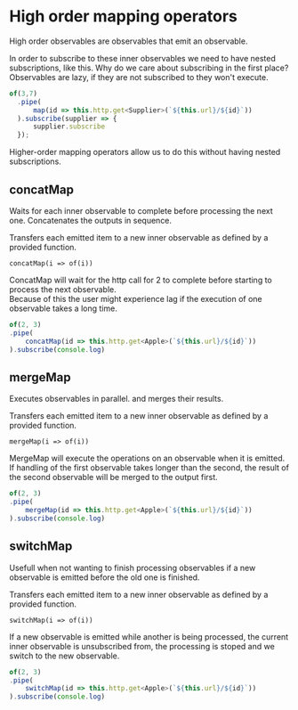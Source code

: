 # High order mapping operators

High order observables are observables that emit an observable.

In order to subscribe to these inner observables we need to have nested subscriptions, like this. Why do we care about subscribing in the first place? Observables are lazy, if they are not subscribed to they won't execute.

```js
of(3,7)
  .pipe(
      map(id => this.http.get<Supplier>(`${this.url}/${id}`))
  ).subscribe(supplier => {
      supplier.subscribe
  });
```

Higher-order mapping operators allow us to do this without having nested subscriptions.

## concatMap
Waits for each inner observable to complete before processing the next one. Concatenates the outputs in sequence.

Transfers each emitted item to a new inner observable as defined by a provided function.

`concatMap(i => of(i))`

ConcatMap will wait for the http call for 2 to complete before starting to process the next observable.\
Because of this the user might experience lag if the execution of one observable takes a long time.
```js
of(2, 3)
.pipe(
    concatMap(id => this.http.get<Apple>(`${this.url}/${id}`))
).subscribe(console.log)
```

## mergeMap
Executes observables in parallel. and merges their results.

Transfers each emitted item to a new inner observable as defined by a provided function.

`mergeMap(i => of(i))`

MergeMap will execute the operations on an observable when it is emitted. If handling of the first observable takes longer than the second, the result of the second observable will be merged to the output first.
```js
of(2, 3)
.pipe(
    mergeMap(id => this.http.get<Apple>(`${this.url}/${id}`))
).subscribe(console.log)
```

## switchMap
Usefull when not wanting to finish processing observables if a new observable is emitted before the old one is finished.

Transfers each emitted item to a new inner observable as defined by a provided function.

`switchMap(i => of(i))`

If a new observable is emitted while another is being processed, the current inner observable is unsubscribed from, the processing is stoped and we switch to the new observable.
```js
of(2, 3)
.pipe(
    switchMap(id => this.http.get<Apple>(`${this.url}/${id}`))
).subscribe(console.log)
```